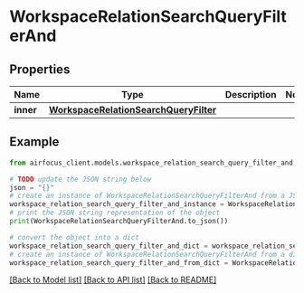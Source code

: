 # WorkspaceRelationSearchQueryFilterAnd


## Properties

Name | Type | Description | Notes
------------ | ------------- | ------------- | -------------
**inner** | [**WorkspaceRelationSearchQueryFilter**](WorkspaceRelationSearchQueryFilter.md) |  | 

## Example

```python
from airfocus_client.models.workspace_relation_search_query_filter_and import WorkspaceRelationSearchQueryFilterAnd

# TODO update the JSON string below
json = "{}"
# create an instance of WorkspaceRelationSearchQueryFilterAnd from a JSON string
workspace_relation_search_query_filter_and_instance = WorkspaceRelationSearchQueryFilterAnd.from_json(json)
# print the JSON string representation of the object
print(WorkspaceRelationSearchQueryFilterAnd.to_json())

# convert the object into a dict
workspace_relation_search_query_filter_and_dict = workspace_relation_search_query_filter_and_instance.to_dict()
# create an instance of WorkspaceRelationSearchQueryFilterAnd from a dict
workspace_relation_search_query_filter_and_from_dict = WorkspaceRelationSearchQueryFilterAnd.from_dict(workspace_relation_search_query_filter_and_dict)
```
[[Back to Model list]](../README.md#documentation-for-models) [[Back to API list]](../README.md#documentation-for-api-endpoints) [[Back to README]](../README.md)


